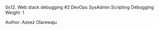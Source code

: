 0x12. Web stack debugging #2
DevOps
SysAdmin
Scripting
Debugging
 Weight: 1

Author: Azeez Olarewaju

